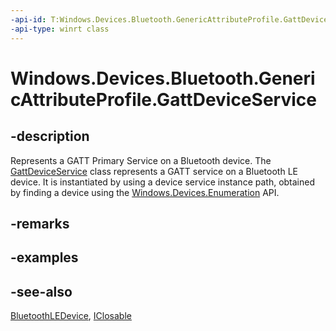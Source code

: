 ```yaml
---
-api-id: T:Windows.Devices.Bluetooth.GenericAttributeProfile.GattDeviceService
-api-type: winrt class
---
```


<!-- Class syntax.
public class GattDeviceService : Windows.Devices.Bluetooth.GenericAttributeProfile.IGattDeviceService, Windows.Devices.Bluetooth.GenericAttributeProfile.IGattDeviceService2, Windows.Devices.Bluetooth.GenericAttributeProfile.IGattDeviceService3, Windows.Foundation.IClosable
-->

# Windows.Devices.Bluetooth.GenericAttributeProfile.GattDeviceService

## -description
Represents a GATT Primary Service on a Bluetooth device. The [GattDeviceService](gattdeviceservice.md) class represents a GATT service on a Bluetooth LE device. It is instantiated by using a device service instance path, obtained by finding a device using the [Windows.Devices.Enumeration](../windows.devices.enumeration/windows_devices_enumeration.md) API.

## -remarks

## -examples

## -see-also
[BluetoothLEDevice](../windows.devices.bluetooth/bluetoothledevice.md), [IClosable](../windows.foundation/iclosable.md)